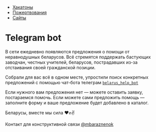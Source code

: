 - [Хакатоны](./hackathons.md)
- [Пожертвования](./donations.md)
- [Сайты](./websites)


# Telegram bot

В сети ежедневно появляются предложения о помощи от неравнодушных беларусов. Всё стремятся поддержать бастующих заводчан, честных учителей, беларусов, пострадавших из-за отстаивания своей гражданской позиции. 

Собрали для вас всё в одном месте, упростили поиск конкретных предложений с помощью чат-бота телеграм [`belarus_help_bot`](https://t.me/belarus_help_bot)

Если нужного вам предложения нет — можете оставить заявку, постараемся помочь. 
Если можете сами предложить помощь — заполните форму и ваше предложение будет добавлено в каталог.

Беларусы, вместе мы сила ❤️✊✌️

Контакт для конструктивной связи [@mbaraznenok](https:/t.me/mbaraznenok)
